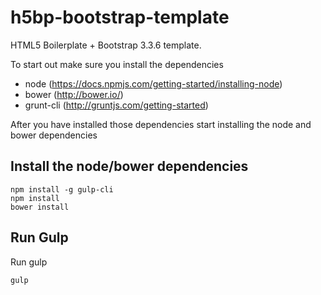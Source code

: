 # h5bp-bootstrap-template
HTML5 Boilerplate + Bootstrap 3.3.6 template.

To start out make sure you install the dependencies
 * node (https://docs.npmjs.com/getting-started/installing-node)
 * bower (http://bower.io/)
 * grunt-cli (http://gruntjs.com/getting-started)

After you have installed those dependencies start installing the node and bower dependencies

## Install the node/bower dependencies
```
npm install -g gulp-cli
npm install
bower install
```

## Run Gulp
Run gulp
```
gulp
```

